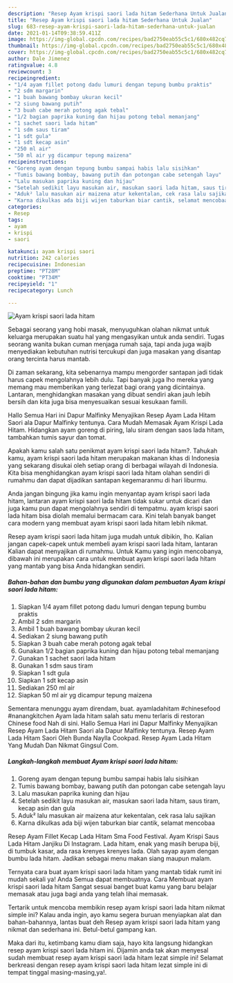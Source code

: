 ```yaml
---
description: "Resep Ayam krispi saori lada hitam Sederhana Untuk Jualan"
title: "Resep Ayam krispi saori lada hitam Sederhana Untuk Jualan"
slug: 683-resep-ayam-krispi-saori-lada-hitam-sederhana-untuk-jualan
date: 2021-01-14T09:38:59.411Z
image: https://img-global.cpcdn.com/recipes/bad2750eab55c5c1/680x482cq70/ayam-krispi-saori-lada-hitam-foto-resep-utama.jpg
thumbnail: https://img-global.cpcdn.com/recipes/bad2750eab55c5c1/680x482cq70/ayam-krispi-saori-lada-hitam-foto-resep-utama.jpg
cover: https://img-global.cpcdn.com/recipes/bad2750eab55c5c1/680x482cq70/ayam-krispi-saori-lada-hitam-foto-resep-utama.jpg
author: Dale Jimenez
ratingvalue: 4.8
reviewcount: 3
recipeingredient:
- "1/4 ayam fillet potong dadu lumuri dengan tepung bumbu praktis"
- "2 sdm margarin"
- "1 buah bawang bombay ukuran kecil"
- "2 siung bawang putih"
- "3 buah cabe merah potong agak tebal"
- "1/2 bagian paprika kuning dan hijau potong tebal memanjang"
- "1 sachet saori lada hitam"
- "1 sdm saus tiram"
- "1 sdt gula"
- "1 sdt kecap asin"
- "250 ml air"
- "50 ml air yg dicampur tepung maizena"
recipeinstructions:
- "Goreng ayam dengan tepung bumbu sampai habis lalu sisihkan"
- "Tumis bawang bombay, bawang putih dan potongan cabe setengah layu"
- "Lalu masukan paprika kuning dan hijau"
- "Setelah sedikit layu masukan air, masukan saori lada hitam, saus tiram, kecap asin dan gula"
- "Aduk² lalu masukan air maizena atur kekentalan, cek rasa lalu sajikan"
- "Karna dikulkas ada biji wijen taburkan biar cantik, selamat mencobaa"
categories:
- Resep
tags:
- ayam
- krispi
- saori

katakunci: ayam krispi saori 
nutrition: 242 calories
recipecuisine: Indonesian
preptime: "PT28M"
cooktime: "PT34M"
recipeyield: "1"
recipecategory: Lunch

---
```



![Ayam krispi saori lada hitam](https://img-global.cpcdn.com/recipes/bad2750eab55c5c1/680x482cq70/ayam-krispi-saori-lada-hitam-foto-resep-utama.jpg)

Sebagai seorang yang hobi masak, menyuguhkan olahan nikmat untuk keluarga merupakan suatu hal yang mengasyikan untuk anda sendiri. Tugas seorang  wanita bukan cuman menjaga rumah saja, tapi anda juga wajib menyediakan kebutuhan nutrisi tercukupi dan juga masakan yang disantap orang tercinta harus mantab.

Di zaman  sekarang, kita sebenarnya mampu mengorder santapan jadi tidak harus capek mengolahnya lebih dulu. Tapi banyak juga lho mereka yang memang mau memberikan yang terlezat bagi orang yang dicintainya. Lantaran, menghidangkan masakan yang dibuat sendiri akan jauh lebih bersih dan kita juga bisa menyesuaikan sesuai kesukaan famili. 

Hallo Semua Hari ini Dapur Malfinky Menyajikan Resep Ayam Lada Hitam Saori ala Dapur Malfinky tentunya. Cara Mudah Memasak Ayam Krispi Lada Hitam. Hidangkan ayam goreng di piring, lalu siram dengan saos lada hitam, tambahkan tumis sayur dan tomat.

Apakah kamu salah satu penikmat ayam krispi saori lada hitam?. Tahukah kamu, ayam krispi saori lada hitam merupakan makanan khas di Indonesia yang sekarang disukai oleh setiap orang di berbagai wilayah di Indonesia. Kita bisa menghidangkan ayam krispi saori lada hitam olahan sendiri di rumahmu dan dapat dijadikan santapan kegemaranmu di hari liburmu.

Anda jangan bingung jika kamu ingin menyantap ayam krispi saori lada hitam, lantaran ayam krispi saori lada hitam tidak sukar untuk dicari dan juga kamu pun dapat mengolahnya sendiri di tempatmu. ayam krispi saori lada hitam bisa diolah memalui bermacam cara. Kini telah banyak banget cara modern yang membuat ayam krispi saori lada hitam lebih nikmat.

Resep ayam krispi saori lada hitam juga mudah untuk dibikin, lho. Kalian jangan capek-capek untuk membeli ayam krispi saori lada hitam, lantaran Kalian dapat menyajikan di rumahmu. Untuk Kamu yang ingin mencobanya, dibawah ini merupakan cara untuk membuat ayam krispi saori lada hitam yang mantab yang bisa Anda hidangkan sendiri.

<!--inarticleads1-->

##### Bahan-bahan dan bumbu yang digunakan dalam pembuatan Ayam krispi saori lada hitam:

1. Siapkan 1/4 ayam fillet potong dadu lumuri dengan tepung bumbu praktis
1. Ambil 2 sdm margarin
1. Ambil 1 buah bawang bombay ukuran kecil
1. Sediakan 2 siung bawang putih
1. Siapkan 3 buah cabe merah potong agak tebal
1. Gunakan 1/2 bagian paprika kuning dan hijau potong tebal memanjang
1. Gunakan 1 sachet saori lada hitam
1. Gunakan 1 sdm saus tiram
1. Siapkan 1 sdt gula
1. Siapkan 1 sdt kecap asin
1. Sediakan 250 ml air
1. Siapkan 50 ml air yg dicampur tepung maizena


Sementara menunggu ayam direndam, buat. ayamladahitam #chinesefood #nanangkitchen Ayam lada hitam salah satu menu terlaris di restoran Chinese food Nah di sini. Hallo Semua Hari ini Dapur Malfinky Menyajikan Resep Ayam Lada Hitam Saori ala Dapur Malfinky tentunya. Resep Ayam Lada Hitam Saori Oleh Bunda Naylla Cookpad. Resep Ayam Lada Hitam Yang Mudah Dan Nikmat Gingsul Com. 

<!--inarticleads2-->

##### Langkah-langkah membuat Ayam krispi saori lada hitam:

1. Goreng ayam dengan tepung bumbu sampai habis lalu sisihkan
1. Tumis bawang bombay, bawang putih dan potongan cabe setengah layu
1. Lalu masukan paprika kuning dan hijau
1. Setelah sedikit layu masukan air, masukan saori lada hitam, saus tiram, kecap asin dan gula
1. Aduk² lalu masukan air maizena atur kekentalan, cek rasa lalu sajikan
1. Karna dikulkas ada biji wijen taburkan biar cantik, selamat mencobaa


Resep Ayam Fillet Kecap Lada Hitam Sma Food Festival. Ayam Krispi Saus Lada Hitam Janjiku Di Instagram. Lada hitam, enak yang masih berupa biji, di tumbuk kasar, ada rasa krenyes krenyes lada. Olah sayap ayam dengan bumbu lada hitam. Jadikan sebagai menu makan siang maupun malam. 

Ternyata cara buat ayam krispi saori lada hitam yang mantab tidak rumit ini mudah sekali ya! Anda Semua dapat membuatnya. Cara Membuat ayam krispi saori lada hitam Sangat sesuai banget buat kamu yang baru belajar memasak atau juga bagi anda yang telah lihai memasak.

Tertarik untuk mencoba membikin resep ayam krispi saori lada hitam nikmat simple ini? Kalau anda ingin, ayo kamu segera buruan menyiapkan alat dan bahan-bahannya, lantas buat deh Resep ayam krispi saori lada hitam yang nikmat dan sederhana ini. Betul-betul gampang kan. 

Maka dari itu, ketimbang kamu diam saja, hayo kita langsung hidangkan resep ayam krispi saori lada hitam ini. Dijamin anda tak akan menyesal sudah membuat resep ayam krispi saori lada hitam lezat simple ini! Selamat berkreasi dengan resep ayam krispi saori lada hitam lezat simple ini di tempat tinggal masing-masing,ya!.

